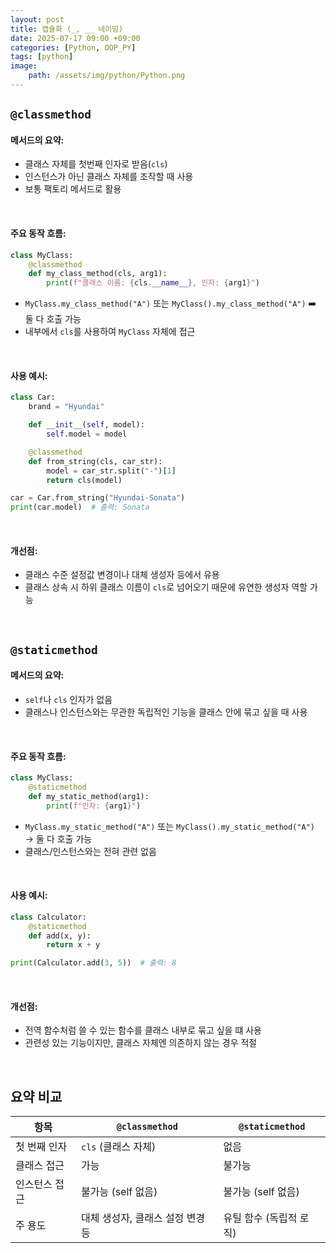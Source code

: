 ```yaml
---
layout: post
title: 캡슐화 (_, __ 네이밍)
date: 2025-07-17 09:00 +09:00
categories: [Python, OOP_PY]
tags: [python]
image:
    path: /assets/img/python/Python.png
---
```


## `@classmethod`

#### 메서드의 요약:

- 클래스 자체를 첫번째 인자로 받음(`cls`)
- 인스턴스가 아닌 클래스 자체를 조작할 때 사용
- 보통 팩토리 메서드로 활용

<br>

#### 주요 동작 흐름:

```python
class MyClass:
    @classmethod
    def my_class_method(cls, arg1):
        print(f"클래스 이름: {cls.__name__}, 인자: {arg1}")
```

- `MyClass.my_class_method("A")` 또는 `MyClass().my_class_method("A")` ➡️ 둘 다 호출 가능
- 내부에서 `cls`를 사용하여 `MyClass` 자체에 접근

<br>

#### 사용 예시:

```python
class Car:
    brand = "Hyundai"

    def __init__(self, model):
        self.model = model

    @classmethod
    def from_string(cls, car_str):
        model = car_str.split("-")[1]
        return cls(model)

car = Car.from_string("Hyundai-Sonata")
print(car.model)  # 출력: Sonata
```

<br>

#### 개선점:

- 클래스 수준 설정값 변경이나 대체 생성자 등에서 유용
- 클래스 상속 시 하위 클래스 이름이 `cls`로 넘어오기 때문에 유연한 생성자 역할 가능

<br>

## `@staticmethod`

#### 메서드의 요약:

- `self`나 `cls` 인자가 없음
- 클래스나 인스턴스와는 무관한 독립적인 기능을 클래스 안에 묶고 싶을 때 사용
 
<br>

#### 주요 동작 흐름:

```python
class MyClass:
    @staticmethod
    def my_static_method(arg1):
        print(f"인자: {arg1}")
```

- `MyClass.my_static_method("A")` 또는 `MyClass().my_static_method("A")` → 둘 다 호출 가능
- 클래스/인스턴스와는 전혀 관련 없음

<br>

#### 사용 예시:

```python
class Calculator:
    @staticmethod
    def add(x, y):
        return x + y

print(Calculator.add(3, 5))  # 출력: 8
```

<br>

#### 개선점:

- 전역 함수처럼 쓸 수 있는 함수를 클래스 내부로 묶고 싶을 떄 사용
- 관련성 있는 기능이지만, 클래스 자체엔 의존하지 않는 경우 적절

<br>

## 요약 비교

| 항목      | `@classmethod`      | `@staticmethod` |
| ------- | ------------------- | --------------- |
| 첫 번째 인자 | `cls` (클래스 자체)      | 없음              |
| 클래스 접근  | 가능                  | 불가능             |
| 인스턴스 접근 | 불가능 (self 없음)       | 불가능 (self 없음)   |
| 주 용도    | 대체 생성자, 클래스 설정 변경 등 | 유틸 함수 (독립적 로직)  |
